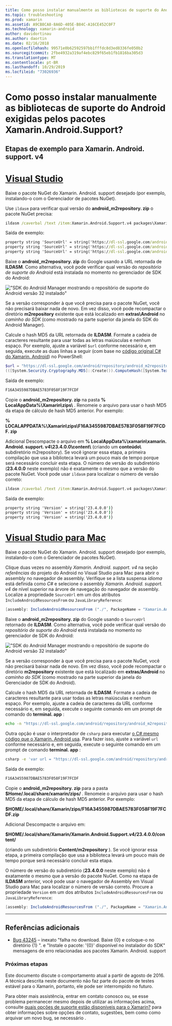 ```yaml
---
title: Como posso instalar manualmente as bibliotecas de suporte do Android exigidas pelos pacotes Xamarin.Android.Support?
ms.topic: troubleshooting
ms.prod: xamarin
ms.assetid: A9CB8CA8-8A6D-405E-B84C-A16CE452C0F7
ms.technology: xamarin-android
author: davidortinau
ms.author: daortin
ms.date: 02/16/2018
ms.openlocfilehash: 99571e0b62592597bb1fffdc8d3ed8336fe050b2
ms.sourcegitcommit: 2fbe4932a319af4ebc829f65eb1fb1816ba305d3
ms.translationtype: MT
ms.contentlocale: pt-BR
ms.lasthandoff: 10/29/2019
ms.locfileid: "73026936"
---
```

# <a name="how-can-i-manually-install-the-android-support-libraries-required-by-the-xamarinandroidsupport-packages"></a>Como posso instalar manualmente as bibliotecas de suporte do Android exigidas pelos pacotes Xamarin.Android.Support?

## <a name="example-steps-for-xamarinandroidsupportv4"></a>Etapas de exemplo para Xamarin. Android. support. v4 

# <a name="visual-studiotabwindows"></a>[Visual Studio](#tab/windows)

Baixe o pacote NuGet do Xamarin. Android. support desejado (por exemplo, instalando-o com o Gerenciador de pacotes NuGet).

Use `ildasm` para verificar qual versão do **android_m2repository. zip** o pacote NuGet precisa:

```cmd
ildasm /caverbal /text /item:Xamarin.Android.Support.v4 packages\Xamarin.Android.Support.v4.23.4.0.1\lib\MonoAndroid403\Xamarin.Android.Support.v4.dll | findstr SourceUrl
```

Saída de exemplo:

```cmd
property string 'SourceUrl' = string('https://dl-ssl.google.com/android/repository/android_m2repository_r32.zip')
property string 'SourceUrl' = string('https://dl-ssl.google.com/android/repository/android_m2repository_r32.zip')
property string 'SourceUrl' = string('https://dl-ssl.google.com/android/repository/android_m2repository_r32.zip')
```

Baixe o **android\_m2repository. zip** do Google usando a URL retornada de **ILDASM**. Como alternativa, você pode verificar qual versão do _repositório de suporte do Android_ está instalada no momento no gerenciador de SDK do Android:

!["SDK do Android Manager mostrando o repositório de suporte do Android versão 32 instalado"](install-android-support-library-images/sdk-extras.png)

Se a versão corresponder à que você precisa para o pacote NuGet, você não precisará baixar nada de novo. Em vez disso, você pode recompactar o diretório **m2repository** existente que está localizado em **extras\\Android** no _caminho do SDK_ (como mostrado na parte superior da janela do SDK do Android Manager).

Calcule o hash MD5 da URL retornada de **ILDASM**. Formate a cadeia de caracteres resultante para usar todas as letras maiúsculas e nenhum espaço. Por exemplo, ajuste a variável `$url` conforme necessário e, em seguida, execute as duas linhas a seguir (com base no [código original C# do Xamarin. Android](https://github.com/xamarin/xamarin-android/blob/8e8a4dd90f26eb39172876cc52181b6639e20524/src/Xamarin.Android.Build.Tasks/Tasks/GetAdditionalResourcesFromAssemblies.cs#L208)) no PowerShell:

```powershell
$url = "https://dl-ssl.google.com/android/repository/android_m2repository_r32.zip"
(([System.Security.Cryptography.MD5]::Create()).ComputeHash([System.Text.Encoding]::UTF8.GetBytes($url)) | %{ $_.ToString("X02") }) -join ""
```

Saída de exemplo:

```powershell
F16A3455987DBAE5783F058F19F7FCDF
```

Copie o **android\_m2repository. zip** na pasta **% LocalAppData%\\Xamarin\\zips\\** . Renomeie o arquivo para usar o hash MD5 da etapa de cálculo de hash MD5 anterior. Por exemplo:

**% LOCALAPPDATA%\\Xamarin\\zips\\F16A3455987DBAE5783F058F19F7FCDF. zip**

Adicional Descompacte o arquivo em **% LocalAppData%\\xamarin\\xamarin. Android. support. v4\\23.4.0.0\\content\\** (criando um **conteúdo\\** subdiretório m2repository). Se você ignorar essa etapa, a primeira compilação que usa a biblioteca levará um pouco mais de tempo porque será necessário concluir esta etapa.
O número de versão do subdiretório (**23.4.0.0** neste exemplo) não é exatamente o mesmo que a versão do pacote NuGet. Você pode usar `ildasm` para localizar o número de versão correto:

```cmd
ildasm /caverbal /text /item:Xamarin.Android.Support.v4 packages\Xamarin.Android.Support.v4.23.4.0.1\lib\MonoAndroid403\Xamarin.Android.Support.v4.dll | findstr /C:"string 'Version'"
```

Saída de exemplo:

```cmd
property string 'Version' = string('23.4.0.0')}
property string 'Version' = string('23.4.0.0')}
property string 'Version' = string('23.4.0.0')}
```

# <a name="visual-studio-for-mactabmacos"></a>[Visual Studio para Mac](#tab/macos)

Baixe o pacote NuGet do Xamarin. Android. support desejado (por exemplo, instalando-o com o Gerenciador de pacotes NuGet).

Clique duas vezes no assembly _Xamarin. Android. support. v4_ na seção _referências_ do projeto do Android no Visual Studio para Mac para abrir o assembly no navegador de assembly. Verifique se a lista suspensa _idioma_ está definida como _C#_ e selecione o assembly _Xamarin. Android. support. v4_ de nível superior na árvore de navegação do navegador de assembly. Localize a propriedade `SourceUrl` em um dos atributos `IncludeAndroidResourcesFrom` ou `JavaLibraryReference`:

```csharp
[assembly: IncludeAndroidResourcesFrom ("./", PackageName = "Xamarin.Android.Support.v4", SourceUrl = "https://dl-ssl.google.com/android/repository/android_m2repository_r32.zip", EmbeddedArchive = "m2repository/com/android/support/support-v4/23.4.0/support-v4-23.4.0.aar", Version = "23.4.0.0")]
```

Baixe o **android\_m2repository. zip** do Google usando o `SourceUrl` retornado de **ILDASM**. Como alternativa, você pode verificar qual versão do _repositório de suporte do Android_ está instalada no momento no gerenciador de SDK do Android:

!["SDK do Android Manager mostrando o repositório de suporte do Android versão 32 instalado"](install-android-support-library-images/sdk-extras.png)

Se a versão corresponder à que você precisa para o pacote NuGet, você não precisará baixar nada de novo. Em vez disso, você pode recompactar o diretório **m2repository** existente que está localizado em **extras/Android** no _caminho do SDK_ (como mostrado na parte superior da janela do Gerenciador de SDK do Android).

Calcule o hash MD5 da URL retornada de **ILDASM**. Formate a cadeia de caracteres resultante para usar todas as letras maiúsculas e nenhum espaço. Por exemplo, ajuste a cadeia de caracteres da URL conforme necessário e, em seguida, execute o seguinte comando em um prompt de comando do **terminal. app** :

```bash
echo -n "https://dl-ssl.google.com/android/repository/android_m2repository_r32.zip" | md5 | tr '[:lower:]' '[:upper:]'
```

Outra opção é usar o interpretador de `csharp` para executar [o C# mesmo código que o Xamarin. Android usa](https://github.com/xamarin/xamarin-android/blob/8e8a4dd90f26eb39172876cc52181b6639e20524/src/Xamarin.Android.Build.Tasks/Tasks/GetAdditionalResourcesFromAssemblies.cs#L208).
Para fazer isso, ajuste a variável `url` conforme necessário e, em seguida, execute o seguinte comando em um prompt de comando **terminal. app** :

```bash
csharp -e 'var url = "https://dl-ssl.google.com/android/repository/android_m2repository_r32.zip"; string.Concat((System.Security.Cryptography.MD5.Create().ComputeHash(System.Text.Encoding.UTF8.GetBytes(url))).Select(b => b.ToString("X02")))'
```

Saída de exemplo:

```bash
F16A3455987DBAE5783F058F19F7FCDF
```

Copie o **android\_m2repository. zip** para a pasta **$Home/.local/share/xamarin/zips/** . Renomeie o arquivo para usar o hash MD5 da etapa de cálculo de hash MD5 anterior. Por exemplo:

**$HOME/.local/share/Xamarin/zips/F16A3455987DBAE5783F058F19F7FCDF.zip**

Adicional Descompacte o arquivo em: 

**$HOME/.local/share/Xamarin/Xamarin.Android.Support.v4/23.4.0.0/content/**

(criando um subdiretório **Content/m2repository** ). Se você ignorar essa etapa, a primeira compilação que usa a biblioteca levará um pouco mais de tempo porque será necessário concluir esta etapa.

O número de versão do subdiretório (**23.4.0.0** neste exemplo) não é exatamente o mesmo que a versão do pacote NuGet. Como na etapa de **ILDASM** anterior, você pode usar o navegador de Assembly em Visual Studio para Mac para localizar o número de versão correto. Procure a propriedade `Version` em um dos atributos `IncludeAndroidResourcesFrom` ou `JavaLibraryReference`:

```csharp
[assembly: IncludeAndroidResourcesFrom ("./", PackageName = "Xamarin.Android.Support.v4", SourceUrl = "https://dl-ssl.google.com/android/repository/android_m2repository_r32.zip", EmbeddedArchive = "m2repository/com/android/support/support-v4/23.4.0/support-v4-23.4.0.aar", Version = "23.4.0.0")]
```

-----

## <a name="additional-references"></a>Referências adicionais

- [Bug 43245](https://bugzilla.xamarin.com/show_bug.cgi?id=43245) – inexato "falha no download. Baixe {0} e coloque-o no diretório {1} ". e "Instale o pacote: '{0}' disponível no instalador do SDK" mensagens de erro relacionadas aos pacotes Xamarin. Android. support

### <a name="next-steps"></a>Próximas etapas

Este documento discute o comportamento atual a partir de agosto de 2016. A técnica descrita neste documento não faz parte do pacote de testes estável para o Xamarin, portanto, ele pode ser interrompido no futuro.

Para obter mais assistência, entrar em contato conosco ou, se esse problema permanecer mesmo depois de utilizar as informações acima, consulte [quais opções de suporte estão disponíveis para o Xamarin?](~/cross-platform/troubleshooting/support-options.md) para obter informações sobre opções de contato, sugestões, bem como como arquivar um novo bug, se necessário .
